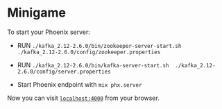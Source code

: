 # Minigame

To start your Phoenix server:

  * RUN `./kafka_2.12-2.6.0/bin/zookeeper-server-start.sh  ./kafka_2.12-2.6.0/config/zookeeper.properties`
  * RUN `./kafka_2.12-2.6.0/bin/kafka-server-start.sh  ./kafka_2.12-2.6.0/config/server.properties`
  
  * Start Phoenix endpoint with `mix phx.server`

Now you can visit [`localhost:4000`](http://localhost:4000/live) from your browser.
